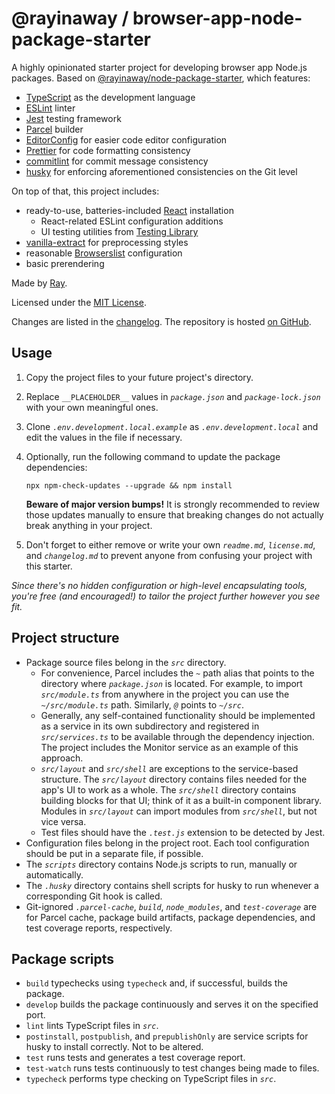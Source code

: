 # @rayinaway / browser-app-node-package-starter

A highly opinionated starter project for developing browser app Node.js packages. Based on [@rayinaway/node-package-starter](https://github.com/rayinaway/node-package-starter), which features:

- [TypeScript](https://www.typescriptlang.org) as the development language
- [ESLint](https://eslint.org) linter
- [Jest](https://jestjs.io) testing framework
- [Parcel](https://parceljs.org) builder
- [EditorConfig](https://editorconfig.org) for easier code editor configuration
- [Prettier](https://prettier.io) for code formatting consistency
- [commitlint](https://commitlint.js.org) for commit message consistency
- [husky](https://typicode.github.io/husky) for enforcing aforementioned consistencies on the Git level

On top of that, this project includes:

- ready-to-use, batteries-included [React](https://reactjs.org) installation
  - React-related ESLint configuration additions
  - UI testing utilities from [Testing Library](https://testing-library.com)
- [vanilla-extract](https://vanilla-extract.style) for preprocessing styles
- reasonable [Browserslist](https://browsersl.ist) configuration
- basic prerendering

Made by [Ray](https://rayinaway.github.io).

Licensed under the [MIT License](./license.md).

Changes are listed in the [changelog](./changelog.md). The repository is hosted [on GitHub](https://github.com/rayinaway/browser-app-node-package-starter).

## Usage

1. Copy the project files to your future project's directory.

2. Replace `__PLACEHOLDER__` values in _`package.json`_ and _`package-lock.json`_ with your own meaningful ones.

3. Clone _`.env.development.local.example`_ as _`.env.development.local`_ and edit the values in the file if necessary.

4. Optionally, run the following command to update the package dependencies:

   ```shell
   npx npm-check-updates --upgrade && npm install
   ```

   **Beware of major version bumps!** It is strongly recommended to review those updates manually to ensure that breaking changes do not actually break anything in your project.

5. Don't forget to either remove or write your own _`readme.md`_, _`license.md`_, and _`changelog.md`_ to prevent anyone from confusing your project with this starter.

_Since there's no hidden configuration or high-level encapsulating tools, you're free (and encouraged!) to tailor the project further however you see fit._

## Project structure

- Package source files belong in the _`src`_ directory.
  - For convenience, Parcel includes the _`~`_ path alias that points to the directory where _`package.json`_ is located. For example, to import _`src/module.ts`_ from anywhere in the project you can use the _`~/src/module.ts`_ path. Similarly, _`@`_ points to _`~/src`_.
  - Generally, any self-contained functionality should be implemented as a service in its own subdirectory and registered in _`src/services.ts`_ to be available through the dependency injection. The project includes the Monitor service as an example of this approach.
  - _`src/layout`_ and _`src/shell`_ are exceptions to the service-based structure. The _`src/layout`_ directory contains files needed for the app's UI to work as a whole. The _`src/shell`_ directory contains building blocks for that UI; think of it as a built-in component library. Modules in _`src/layout`_ can import modules from _`src/shell`_, but not vice versa.
  - Test files should have the _`.test.js`_ extension to be detected by Jest.
- Configuration files belong in the project root. Each tool configuration should be put in a separate file, if possible.
- The _`scripts`_ directory contains Node.js scripts to run, manually or automatically.
- The _`.husky`_ directory contains shell scripts for husky to run whenever a corresponding Git hook is called.
- Git-ignored _`.parcel-cache`_, _`build`_, _`node_modules`_, and _`test-coverage`_ are for Parcel cache, package build artifacts, package dependencies, and test coverage reports, respectively.

## Package scripts

- `build` typechecks using `typecheck` and, if successful, builds the package.
- `develop` builds the package continuously and serves it on the specified port.
- `lint` lints TypeScript files in _`src`_.
- `postinstall`, `postpublish`, and `prepublishOnly` are service scripts for husky to install correctly. Not to be altered.
- `test` runs tests and generates a test coverage report.
- `test-watch` runs tests continuously to test changes being made to files.
- `typecheck` performs type checking on TypeScript files in _`src`_.
